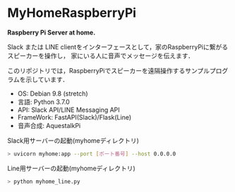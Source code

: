 # MyHomeRaspberryPi
**Raspberry Pi Server at home.**

Slack または LINE clientをインターフェースとして，家のRaspberryPiに繋がるスピーカーを操作し，
家にいる人に音声でメッセージを伝えます．

このリポジトリでは，RaspberryPiでスピーカーを遠隔操作するサンプルプログラムを示しています．

- OS: Debian 9.8 (stretch)
- 言語: Python 3.7.0
- API: Slack API/LINE Messaging API
- FrameWork: FastAPI(Slack)/Flask(Line)
- 音声合成: AquestalkPi

Slack用サーバーの起動(myhomeディレクトリ)
```bash
> uvicorn myhome:app --port [ポート番号] --host 0.0.0.0
```

Line用サーバーの起動(myhomeディレクトリ)
```bash
> python myhome_line.py
```
